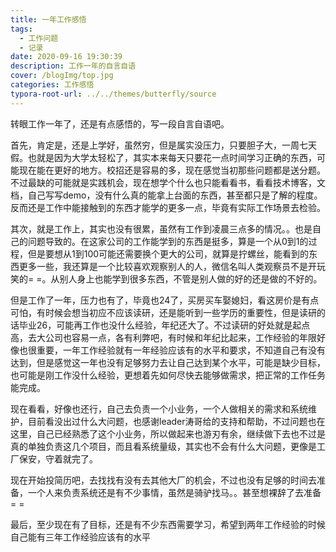 ```yaml
---
title: 一年工作感悟
tags:
  - 工作问题
  - 记录
date: 2020-09-16 19:30:39
description: 工作一年的自言自语
cover: /blogImg/top.jpg
categories: 工作感悟
typora-root-url: ../../themes/butterfly/source
---
```


转眼工作一年了，还是有点感悟的，写一段自言自语吧。

首先，肯定是，还是上学好，虽然穷，但是属实没压力，只要胆子大，一周七天假。也就是因为大学太轻松了，其实本来每天只要花一点时间学习正确的东西，可能现在能在更好的地方。校招还是容易的多，现在感觉当初那些问题都是送分题。不过最缺的可能就是实践机会，现在想学个什么也只能看看书，看看技术博客，文档，自己写写demo，没有什么真的能拿上台面的东西，甚至都只是了解的程度。反而还是工作中能接触到的东西才能学的更多一点，毕竟有实际工作场景去检验。

其次，就是工作上，其实也没有很累，虽然有工作到凌晨三点多的情况。。也是自己的问题导致的。在这家公司的工作能学到的东西是挺多，算是一个从0到1的过程，但是要想从1到100可能还需要换个更大的公司，就算是拧螺丝，能看到的东西更多一些，我还算是一个比较喜欢观察别人的人，微信名叫人类观察员不是开玩笑的= =。从别人身上也能学到很多东西，不管是别人做的好的还是做的不好的。

但是工作了一年，压力也有了，毕竟也24了，买房买车娶媳妇，看这房价是有点可怕，有时候会想当初应不应该读研，还是能听到一些学历的重要性，但是读研的话毕业26，可能再工作也没什么经验，年纪还大了。不过读研的好处就是起点高，去大公司也容易一点，各有利弊吧，有时候和年纪比起来，工作经验的年限好像也很重要，一年工作经验就有一年经验应该有的水平和要求，不知道自己有没有达到，但是感觉这一年也没有足够努力去让自己达到某个水平，可能是缺少目标，也可能是刚工作没什么经验，更想着先如何尽快去能够做需求，把正常的工作任务能完成。

现在看看，好像也还行，自己去负责一个小业务，一个人做相关的需求和系统维护，目前看没出过什么大问题，也感谢leader涛哥给的支持和帮助，不过问题也在这里，自己已经熟悉了这个小业务，所以做起来也游刃有余，继续做下去也不过是真的单独负责这几个项目，而且看系统量级，其实也不会有什么大问题，更像是工厂保安，守着就完了。

现在开始投简历吧，去找找有没有去其他大厂的机会，不过也没有足够的时间去准备，一个人来负责系统还是有不少事情，虽然是骑驴找马。。甚至想裸辞了去准备= =

最后，至少现在有了目标，还是有不少东西需要学习，希望到两年工作经验的时候自己能有三年工作经验应该有的水平

